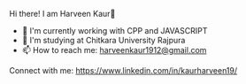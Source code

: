 Hi there! I am Harveen Kaur👋

- 🔭 I'm currently working with CPP and JAVASCRIPT
- 🔭 I'm studying at Chitkara University Rajpura
- 📫 How to reach me: harveenkaur1912@gmail.com

Connect with me: https://www.linkedin.com/in/kaurharveen19/
